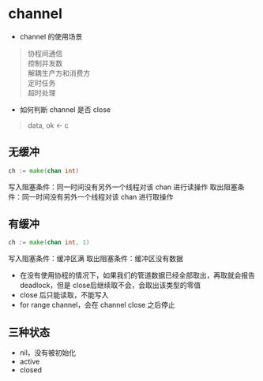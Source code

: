 # channel

- channel 的使用场景
> 协程间通信  
> 控制并发数  
> 解耦生产方和消费方  
> 定时任务  
> 超时处理

- 如何判断 channel 是否 close
> data, ok <- c

## 无缓冲
```go
ch := make(chan int)
```
写入阻塞条件：同一时间没有另外一个线程对该 chan 进行读操作
取出阻塞条件：同一时间没有另外一个线程对该 chan 进行取操作

## 有缓冲
```go
ch := make(chan int, 1)
```
写入阻塞条件：缓冲区满
取出阻塞条件：缓冲区没有数据
 
- 在没有使用协程的情况下，如果我们的管道数据已经全部取出，再取就会报告 deadlock，但是 close后继续取不会，会取出该类型的零值  
- close 后只能读取，不能写入
- for range channel，会在 channel close 之后停止

## 三种状态
- nil，没有被初始化
- active
- closed
